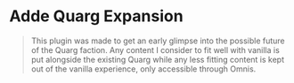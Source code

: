 # Adde Quarg Expansion
> This plugin was made to get an early glimpse into the possible future of the Quarg faction. Any content I consider to fit well with vanilla is put alongside the existing Quarg while any less fitting content is kept out of the vanilla experience, only accessible through Omnis.
